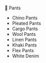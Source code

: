 👖 Pants
- Chino Pants
- Pleated Pants
- Cargo Pants
- Wool Pants
- Linen Pants
- Khaki Pants
- Flex Pants
- White Denim
